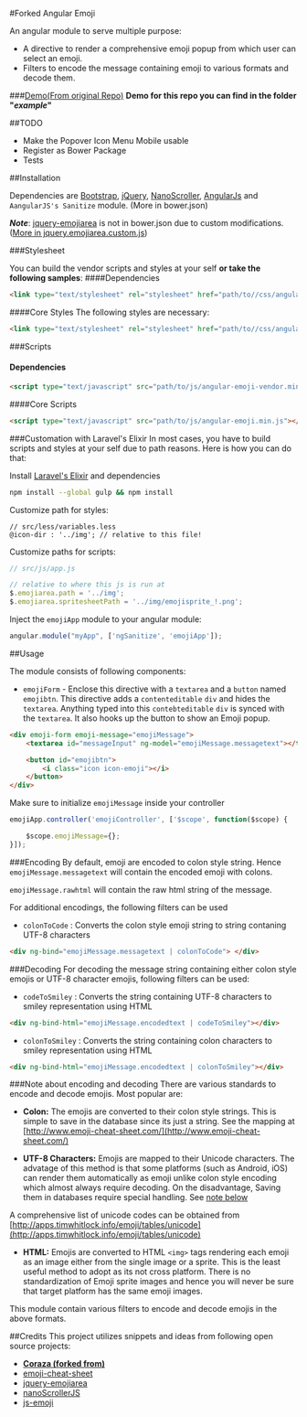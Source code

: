 #Forked Angular Emoji

An angular module to serve multiple purpose:

* A directive to render a comprehensive emoji popup from which user can select an emoji.
* Filters to encode the message containing emoji to various formats and decode them.

###[Demo(From original Repo)](http://coraza.github.io/angular-emoji-popup/)
**Demo for this repo you can find in the folder "*example*"**

##TODO
 - Make the Popover Icon Menu Mobile usable
 - Register as Bower Package
 - Tests

##Installation

Dependencies are [Bootstrap](https://github.com/twbs/bootstrap), [jQuery](https://github.com/jquery/jquery), [NanoScroller](https://github.com/jamesflorentino/nanoScrollerJS), [AngularJs](https://github.com/angular/angular) and `AangularJS's Sanitize` module. (More in bower.json)

***Note***: [jquery-emojiarea](https://github.com/diy/jquery-emojiarea) is not in bower.json due to custom modifications. ([More in jquery.emojiarea.custom.js](https://github.com/mighty-code/angular-emoji-popup/blob/master/src/js/jquery.emojiarea.custom.js))

###Stylesheet

You can build the vendor scripts and styles at your self **or take the following samples**:
####Dependencies
```html
<link type="text/stylesheet" rel="stylesheet" href="path/to//css/angular-emoji-vendor.min.css"/>
```

####Core Styles
The following styles are necessary:
```html
<link type="text/stylesheet" rel="stylesheet" href="path/to//css/angular-emoji.min.css"/>
```

###Scripts
#### Dependencies
```html
<script type="text/javascript" src="path/to/js/angular-emoji-vendor.min.js"></script>
```

####Core Scripts

```html
<script type="text/javascript" src="path/to/js/angular-emoji.min.js"></script>
```

###Customation with Laravel's Elixir
In most cases, you have to build scripts and styles at your self due to path reasons.
Here is how you can do that:

Install [Laravel's Elixir](http://laravel.com/docs/5.1/elixir) and dependencies

```sh
npm install --global gulp && npm install
```

Customize path for styles:

```less
// src/less/variables.less
@icon-dir : '../img'; // relative to this file!
```
Customize paths for scripts:

```javascript
// src/js/app.js

// relative to where this js is run at
$.emojiarea.path = '../img'; 
$.emojiarea.spritesheetPath = '../img/emojisprite_!.png'; 
```

Inject the `emojiApp` module to your angular module:

```js
angular.module("myApp", ['ngSanitize', 'emojiApp']);
```

##Usage

The module consists of following components:

* `emojiForm` - Enclose this directive with a `textarea` and a `button` named `emojibtn`.
This directive adds a `contenteditable` `div` and hides the `textarea`. Anything typed into this `contebteditable` `div` is synced with the `textarea`. It also hooks up the button to show an Emoji popup. 

```html
<div emoji-form emoji-message="emojiMessage">
    <textarea id="messageInput" ng-model="emojiMessage.messagetext"></textarea>

    <button id="emojibtn">
        <i class="icon icon-emoji"></i>
    </button>
</div>
```

Make sure to initialize `emojiMessage` inside your controller

```js
emojiApp.controller('emojiController', ['$scope', function($scope) {

	$scope.emojiMessage={};
}]);
```
###Encoding 
By default, emoji are encoded to colon style string. Hence `emojiMessage.messagetext` will contain the encoded emoji with colons.

`emojiMessage.rawhtml` will contain the raw html string of the message.

For additional encodings, the following filters can be used

* `colonToCode` : Converts the colon style emoji string to string contaning UTF-8 characters

```html
<div ng-bind="emojiMessage.messagetext | colonToCode"> </div>
```

###Decoding 
For decoding the message string containing either colon style emojis or UTF-8 character emojis, following filters can be used:

* `codeToSmiley` : Converts the string containing UTF-8 characters to smiley representation using HTML

```html
<div ng-bind-html="emojiMessage.encodedtext | codeToSmiley"></div>
```

* `colonToSmiley` : Converts the string containing colon characters to smiley representation using HTML

```html
<div ng-bind-html="emojiMessage.encodedtext | colonToSmiley"></div>
```
###Note about encoding and decoding
There are various standards to encode and decode emojis. Most popular are:

* **Colon:** The emojis are converted to their colon style strings. This is simple to save in the database since its just a string.
See the mapping at [http://www.emoji-cheat-sheet.com/](http://www.emoji-cheat-sheet.com/)

* **UTF-8 Characters:** Emojis are mapped to their Unicode characters.  The advatage of this method is that some platforms (such as Android, iOS) can render them automatically as emoji unlike colon style encoding which almost always require decoding. On the disadvantage, Saving them in databases require special handling. See [note below](#db)

A comprehensive list of unicode codes can be obtained from [http://apps.timwhitlock.info/emoji/tables/unicode](http://apps.timwhitlock.info/emoji/tables/unicode)

* **HTML:** Emojis are converted to HTML `<img>` tags rendering each emoji as an image either from the single image or a sprite. 
This is the least useful method to adopt as its not cross platform. There is no standardization of Emoji sprite images and hence you will never be sure that target platform has the same emoji images.

This module contain various filters to encode and decode emojis in the above formats.

##Credits
This project utilizes snippets and ideas from following open source projects:

* [**Coraza (forked from)**](https://github.com/Coraza/angular-emoji-popup)
* [emoji-cheat-sheet](https://github.com/arvida/emoji-cheat-sheet.com)
* [jquery-emojiarea](https://github.com/diy/jquery-emojiarea)
* [nanoScrollerJS](https://github.com/jamesflorentino/nanoScrollerJS)
* [js-emoji](https://github.com/iamcal/js-emoji)



